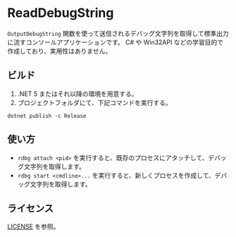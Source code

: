 # ReadDebugString
`OutputDebugString` 関数を使って送信されるデバッグ文字列を取得して標準出力に流すコンソールアプリケーションです。
C# や Win32API などの学習目的で作成しており、実用性はありません。

## ビルド
1. .NET 5 またはそれ以降の環境を用意する。
2. プロジェクトフォルダにて、下記コマンドを実行する。

```
dotnet publish -c Release
```

## 使い方
- `rdbg attach <pid>` を実行すると、既存のプロセスにアタッチして、デバッグ文字列を取得します。
- `rdbg start <cmdline>...` を実行すると、新しくプロセスを作成して、デバッグ文字列を取得します。

## ライセンス
[LICENSE](LICENSE) を参照。
